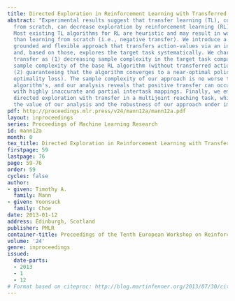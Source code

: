 ```yaml
---
title: Directed Exploration in Reinforcement Learning with Transferred Knowledge
abstract: "Experimental results suggest that transfer learning (TL), compared to learning
  from scratch, can decrease exploration by reinforcement learning (RL) algorithms.
  Most existing TL algorithms for RL are heuristic and may result in worse performance
  than learning from scratch (i.e., negative transfer). We introduce a theoretically
  grounded and flexible approach that transfers action-values via an intertask mapping
  and, based on those, explores the target task systematically. We characterize positive
  transfer as (1) decreasing sample complexity in the target task compared to the
  sample complexity of the base RL algorithm (without transferred action-values) and
  (2) guaranteeing that the algorithm converges to a near-optimal policy (i.e., negligible
  optimality loss). The sample complexity of our approach is no worse than the base
  algorithm's, and our analysis reveals that positive transfer can occur even
  with highly inaccurate and partial intertask mappings. Finally, we empirically test
  directed exploration with transfer in a multijoint reaching task, which highlights
  the value of our analysis and the robustness of our approach under imperfect conditions."
pdf: http://proceedings.mlr.press/v24/mann12a/mann12a.pdf
layout: inproceedings
series: Proceedings of Machine Learning Research
id: mann12a
month: 0
tex_title: Directed Exploration in Reinforcement Learning with Transferred Knowledge
firstpage: 59
lastpage: 76
page: 59-76
order: 59
cycles: false
author:
- given: Timothy A.
  family: Mann
- given: Yoonsuck
  family: Choe
date: 2013-01-12
address: Edinburgh, Scotland
publisher: PMLR
container-title: Proceedings of the Tenth European Workshop on Reinforcement Learning
volume: '24'
genre: inproceedings
issued:
  date-parts:
  - 2013
  - 1
  - 12
# Format based on citeproc: http://blog.martinfenner.org/2013/07/30/citeproc-yaml-for-bibliographies/
---
```

